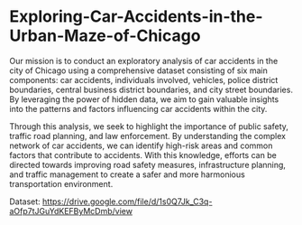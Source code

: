 # Exploring-Car-Accidents-in-the-Urban-Maze-of-Chicago

Our mission is to conduct an exploratory analysis of car accidents in the city of Chicago using a comprehensive dataset consisting of six main components: car accidents, individuals involved, vehicles, police district boundaries, central business district boundaries, and city street boundaries. By leveraging the power of hidden data, we aim to gain valuable insights into the patterns and factors influencing car accidents within the city.  

Through this analysis, we seek to highlight the importance of public safety, traffic road planning, and law enforcement. By understanding the complex network of car accidents, we can identify high-risk areas and common factors that contribute to accidents. With this knowledge, efforts can be directed towards improving road safety measures, infrastructure planning, and traffic management to create a safer and more harmonious transportation environment.

Dataset: https://drive.google.com/file/d/1s0Q7Jk_C3q-aOfp7tJGuYdKEFByMcDmb/view
